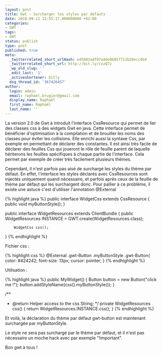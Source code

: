 ```yaml
---
layout: post
title: Gwt – Surcharger les styles par défauts
date: 2010-09-11 12:55:17.000000000 +02:00
categories:
- GWT
tags:
- GWT
status: publish
type: post
published: true
meta:
  _twitterrelated_short_urlHash: e45803adf07a4de0b857712b20ecc4bd
  _twitterrelated_short_url: http://bit.ly/cxzQ7z
  _wp_old_slug: ''
  _edit_last: '1'
  _activeshortener: bitly
  dsq_thread_id: '367426457'
author:
  login: admin
  email: raphael.brugier@gmail.com
  display_name: Raphaël
  first_name: Raphaël
  last_name: ''
---
```

La version 2.0 de Gwt à introduit l'interface CssResource qui permet de lier des classes css à des widgets Gwt en java. Cette interface permet de bénéficier d'optimisation à la compilation et de brouiller les noms des classes pour éviter les collisions. Elle enrichi aussi la syntaxe Css, par exemple en permettant de déclarer des constantes. Il est ainsi très facile de déclarer des feuilles Css qui joueront le rôle de feuille parent de laquelle hériterons les feuilles spécifiques à chaque partie de l'interface. Cela permet par exemple de créer très facilement plusieurs thèmes.

Cependant, il n'est parfois pas aisé de surchargé les styles du thème par défaut. En effet, l'interface les styles déclarés avec CssResources sont injectés uniquement quand nécessaire, et parfois après ceux de la feuille de thème par défaut qui les surchargent donc. Pour pallier à ce problème, il existe une astuce c'est d'utiliser l'annotation @External

{% highlight java %}
public interface WidgetCss extends CssResource {
        public void myButtonStyle();
}

public interface WidgetResources extends ClientBundle {
        public WidgetResources INSTANCE = GWT.create(WidgetResources.class);

        WidgetCss css();
}
{% endhighlight %}

Fichier css :

{% highlight css %}
@External .gwt-Button
.myButtonStyle .gwt-Button{
    color: #424242;
    font-size: 13px;
    cursor: pointer;
}
{% endhighlight %}

Utilisation :

{% highlight java %}
public MyWidget() {
    Button button = new Button("click me !");
    button.addStyleName(css().myButtonStyle());
}

/**
* @return Helper access to the css String;
*/
private WidgetResources css() {
    return WidgetResources.INSTANCE.css();
}
{% endhighlight %}

Et voilà, la déclaration du thème par défaut gwt-button est maintenant surchargée par myButtonStyle.

Le style ne sera pas surchargé par le thème par défaut, et il n'est pas nécessaire un moche hack avec par exemple "!important".

Bon gwt à tous !